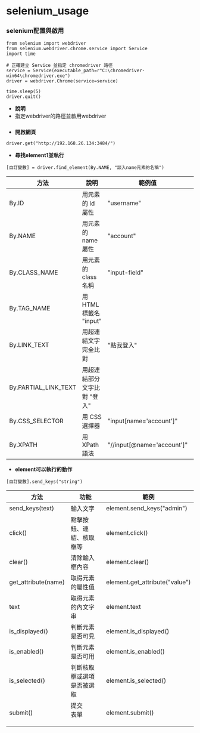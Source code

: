 # selenium_usage

### selenium配置與啟用
```
from selenium import webdriver
from selenium.webdriver.chrome.service import Service
import time

# 正確建立 Service 並指定 chromedriver 路徑
service = Service(executable_path=r"C:\chromedriver-win64\chromedriver.exe")
driver = webdriver.Chrome(service=service)

time.sleep(5)
driver.quit()

```
- **說明**
- 指定webdriver的路徑並啟用webdriver
### 
- **開啟網頁**
```
driver.get("http://192.168.26.134:3484/")
```
- **尋找element1並執行**
```
[自訂變數] = driver.find_element(By.NAME, "談入name元素的名稱")
```
|方法|	說明|	範例值|	實際用法範例|
|--|--|--|--|
|By.ID|	用元素的 id 屬性|	"username"	|driver.find_element(By.ID, "username")|
|By.NAME|	用元素的 name 屬性	|"account"|	driver.find_element(By.NAME, "account")|
|By.CLASS_NAME|	用元素的 class 名稱|	"input-field"|	driver.find_element(By.CLASS_NAME, "input-field")|
|By.TAG_NAME|	用 HTML 標籤名	"input"|	|driver.find_element(By.TAG_NAME, "input")|
|By.LINK_TEXT|	用超連結文字完全比對|	"點我登入"	|driver.find_element(By.LINK_TEXT, "點我登入")|
|By.PARTIAL_LINK_TEXT|	用超連結部分文字比對	"登入"|	|driver.find_element(By.PARTIAL_LINK_TEXT, "登入")|
|By.CSS_SELECTOR|	用 CSS 選擇器|	"input[name='account']"	|driver.find_element(By.CSS_SELECTOR, "input[name='account']")|
|By.XPATH|	用 XPath 語法|	"//input[@name='account']"	|driver.find_element(By.XPATH, "//input[@name='account']")|
- **element可以執行的動作**
```
[自訂變數].send_keys("string")
```
|方法|	功能|	範例|
|--|--|--|
|send_keys(text)	|輸入文字|	element.send_keys("admin")|
|click()	|點擊按鈕、連結、核取框等|	element.click()|
|clear()	|清除輸入框內容|	element.clear()|
|get_attribute(name)	|取得元素的屬性值|	element.get_attribute("value")|
|text	|取得元素的內文字串|	element.text|
|is_displayed()	|判斷元素是否可見|	element.is_displayed()|
|is_enabled()	|判斷元素是否可用|	element.is_enabled()|
|is_selected()	|判斷核取框或選項是否被選取|	element.is_selected()|
|submit()	|提交 <form> 表單|	element.submit()|
